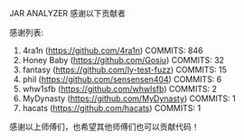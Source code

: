 JAR ANALYZER 感谢以下贡献者

感谢列表:

1. 4ra1n (https://github.com/4ra1n) COMMITS: 846
2. Honey Baby (https://github.com/Gosiu) COMMITS: 32
3. fantasy (https://github.com/ly-test-fuzz) COMMITS: 15
4. phil (https://github.com/sensensen404) COMMITS: 6
5. whw1sfb (https://github.com/whwlsfb) COMMITS: 2
6. MyDynasty (https://github.com/MyDynasty) COMMITS: 1
7. hacats (https://github.com/hacats) COMMITS: 1

感谢以上师傅们，也希望其他师傅们也可以贡献代码！